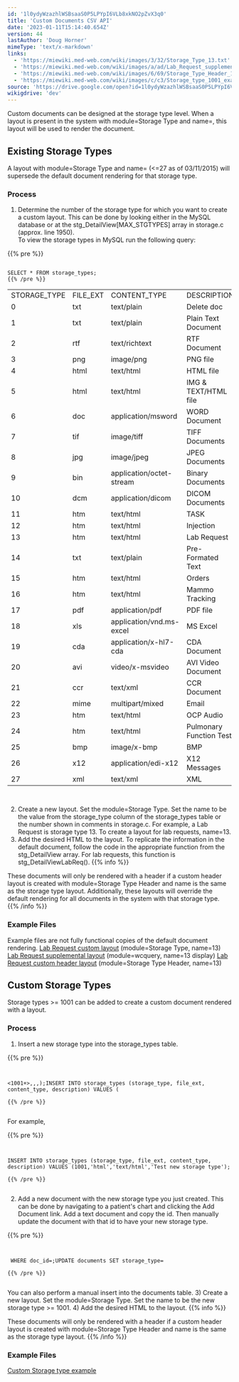 ```yaml
---
id: '1l0ydyWzazhlWSBsaaS0P5LPYpI6VLb8xkNO2pZvX3q0'
title: 'Custom Documents CSV API'
date: '2023-01-11T15:14:40.654Z'
version: 44
lastAuthor: 'Doug Horner'
mimeType: 'text/x-markdown'
links:
  - 'https://miewiki.med-web.com/wiki/images/3/32/Storage_Type_13.txt'
  - 'https://miewiki.med-web.com/wiki/images/a/ad/Lab_Request_supplemental_layout.pdf'
  - 'https://miewiki.med-web.com/wiki/images/6/69/Storage_Type_Header_13.txt'
  - 'https://miewiki.med-web.com/wiki/images/c/c3/Storage_type_1001_example.pdf'
source: 'https://drive.google.com/open?id=1l0ydyWzazhlWSBsaaS0P5LPYpI6VLb8xkNO2pZvX3q0'
wikigdrive: 'dev'
---
```

Custom documents can be designed at the storage type level. When a layout is present in the system with module=Storage Type and name=<storage type>, this layout will be used to render the document.


## **Existing Storage Types**

A layout with module=Storage Type and name=<existing storage type> (<=27 as of 03/11/2015) will supersede the default document rendering for that storage type.


### **Process**

1) Determine the number of the storage type for which you want to create a custom layout. This can be done by looking either in the MySQL database or at the stg_DetailView[MAX_STGTYPES] array in storage.c (approx. line 1950).  
To view the storage types in MySQL run the following query:

{{% pre %}}
```

SELECT * FROM storage_types;
{{% /pre %}}

```

<table>
<tr>
<td>STORAGE_TYPE</td>
<td>FILE_EXT</td>
<td>CONTENT_TYPE</td>
<td>DESCRIPTION</td>
</tr>
<tr>
<td>0</td>
<td>txt</td>
<td>text/plain</td>
<td>Delete doc</td>
</tr>
<tr>
<td>1</td>
<td>txt</td>
<td>text/plain</td>
<td>Plain Text Document</td>
</tr>
<tr>
<td>2</td>
<td>rtf</td>
<td>text/richtext</td>
<td>RTF Document</td>
</tr>
<tr>
<td>3</td>
<td>png</td>
<td>image/png</td>
<td>PNG file</td>
</tr>
<tr>
<td>4</td>
<td>html</td>
<td>text/html</td>
<td>HTML file</td>
</tr>
<tr>
<td>5</td>
<td>html</td>
<td>text/html</td>
<td>IMG & TEXT/HTML file</td>
</tr>
<tr>
<td>6</td>
<td>doc</td>
<td>application/msword</td>
<td>WORD Document</td>
</tr>
<tr>
<td>7</td>
<td>tif</td>
<td>image/tiff</td>
<td>TIFF Documents</td>
</tr>
<tr>
<td>8</td>
<td>jpg</td>
<td>image/jpeg</td>
<td>JPEG Documents</td>
</tr>
<tr>
<td>9</td>
<td>bin</td>
<td>application/octet-stream</td>
<td>Binary Documents</td>
</tr>
<tr>
<td>10</td>
<td>dcm</td>
<td>application/dicom</td>
<td>DICOM Documents</td>
</tr>
<tr>
<td>11</td>
<td>htm</td>
<td>text/html</td>
<td>TASK</td>
</tr>
<tr>
<td>12</td>
<td>htm</td>
<td>text/html</td>
<td>Injection</td>
</tr>
<tr>
<td>13</td>
<td>htm</td>
<td>text/html</td>
<td>Lab Request</td>
</tr>
<tr>
<td>14</td>
<td>txt</td>
<td>text/plain</td>
<td>Pre-Formated Text</td>
</tr>
<tr>
<td>15</td>
<td>htm</td>
<td>text/html</td>
<td>Orders</td>
</tr>
<tr>
<td>16</td>
<td>htm</td>
<td>text/html</td>
<td>Mammo Tracking</td>
</tr>
<tr>
<td>17</td>
<td>pdf</td>
<td>application/pdf</td>
<td>PDF file</td>
</tr>
<tr>
<td>18</td>
<td>xls</td>
<td>application/vnd.ms-excel</td>
<td>MS Excel</td>
</tr>
<tr>
<td>19</td>
<td>cda</td>
<td>application/x-hl7-cda</td>
<td>CDA Document</td>
</tr>
<tr>
<td>20</td>
<td>avi</td>
<td>video/x-msvideo</td>
<td>AVI Video Document</td>
</tr>
<tr>
<td>21</td>
<td>ccr</td>
<td>text/xml</td>
<td>CCR Document</td>
</tr>
<tr>
<td>22</td>
<td>mime</td>
<td>multipart/mixed</td>
<td>Email</td>
</tr>
<tr>
<td>23</td>
<td>htm</td>
<td>text/html</td>
<td>OCP Audio</td>
</tr>
<tr>
<td>24</td>
<td>htm</td>
<td>text/html</td>
<td>Pulmonary Function Test</td>
</tr>
<tr>
<td>25</td>
<td>bmp</td>
<td>image/x-bmp</td>
<td>BMP</td>
</tr>
<tr>
<td>26</td>
<td>x12</td>
<td>application/edi-x12</td>
<td>X12 Messages</td>
</tr>
<tr>
<td>27</td>
<td>xml</td>
<td>text/xml</td>
<td>XML</td>
</tr>

</table>

```


```
2) Create a new layout. Set the module=Storage Type. Set the name to be the value from the storage_type column of the storage_types table or the number shown in comments in storage.c. For example, a Lab Request is storage type 13. To create a layout for lab requests, name=13.
3) Add the desired HTML to the layout. To replicate the information in the default document, follow the code in the appropriate function from the stg_DetailView array. For lab requests, this function is stg_DetailViewLabReq().
{{% info %}}

These documents will only be rendered with a header if a custom header layout is created with module=Storage Type Header and name is the same as the storage type layout. Additionally, these layouts will override the default rendering for all documents in the system with that storage type.
{{% /info %}}


### **Example Files**

Example files are not fully functional copies of the default document rendering.
[Lab Request custom layout](https://miewiki.med-web.com/wiki/images/3/32/Storage_Type_13.txt) (module=Storage Type, name=13)
[Lab Request supplemental layout](https://miewiki.med-web.com/wiki/images/a/ad/Lab_Request_supplemental_layout.pdf) (module=wcquery, name=13 display)
[Lab Request custom header layout](https://miewiki.med-web.com/wiki/images/6/69/Storage_Type_Header_13.txt) (module=Storage Type Header, name=13)


## **Custom Storage Types**

Storage types >= 1001 can be added to create a custom document rendered with a layout.


### **Process**

1) Insert a new storage type into the storage_types table.

{{% pre %}}
```


<1001+>,,,);INSERT INTO storage_types (storage_type, file_ext, content_type, description) VALUES (

{{% /pre %}}


```
For example,

{{% pre %}}
```


INSERT INTO storage_types (storage_type, file_ext, content_type, description) VALUES (1001,'html','text/html','Test new storage type');

{{% /pre %}}


```
2) Add a new document with the new storage type you just created. This can be done by navigating to a patient's chart and clicking the Add Document link. Add a text document and copy the id. Then manually update the document with that id to have your new storage type.

{{% pre %}}
```


 WHERE doc_id=;UPDATE documents SET storage_type=

{{% /pre %}}


```
You can also perform a manual insert into the documents table.
3) Create a new layout. Set the module=Storage Type. Set the name to be the new storage type >= 1001.
4) Add the desired HTML to the layout.
{{% info %}}

These documents will only be rendered with a header if a custom header layout is created with module=Storage Type Header and name is the same as the storage type layout.
{{% /info %}}


### **Example Files**

[Custom Storage type example](https://miewiki.med-web.com/wiki/images/c/c3/Storage_type_1001_example.pdf)

